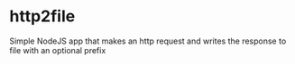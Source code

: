 http2file
=========

Simple NodeJS app that makes an http request and writes the response to file with an optional prefix

